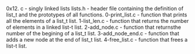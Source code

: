 0x12. c - singly linked lists lists.h - header file containing the definition of list_t and the prototypes of all functions. 0-print_list.c - function that prints all the elements of a list_t list. 1-list_len.c - function that returns the number of elements in a linked list-t list. 2-add_node.c - function that returnsthe number of the begining of a list_t list. 3-add_node_end.c - function that adds a new node at the end of list_t list. 4-free_list.c - function that frees a list-t list.
